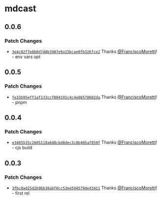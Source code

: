 # mdcast

## 0.0.6

### Patch Changes

- [`3e4c82f7e8b8d748b3987e9a15bcae0fb326fce2`](https://github.com/FranciscoMoretti/mdcast/commit/3e4c82f7e8b8d748b3987e9a15bcae0fb326fce2) Thanks [@FranciscoMoretti](https://github.com/FranciscoMoretti)! - env vars opt

## 0.0.5

### Patch Changes

- [`fe33b95eff1af133ccf804191c4c4e86570602da`](https://github.com/FranciscoMoretti/mdcast/commit/fe33b95eff1af133ccf804191c4c4e86570602da) Thanks [@FranciscoMoretti](https://github.com/FranciscoMoretti)! - pnpm

## 0.0.4

### Patch Changes

- [`e3405535c2605118a848cbd8dec3c8b405a7059f`](https://github.com/FranciscoMoretti/mdcast/commit/e3405535c2605118a848cbd8dec3c8b405a7059f) Thanks [@FranciscoMoretti](https://github.com/FranciscoMoretti)! - cjs build

## 0.0.3

### Patch Changes

- [`3fbc0ad25d2b96b38abf8cc53ee594579ded3411`](https://github.com/FranciscoMoretti/mdcast/commit/3fbc0ad25d2b96b38abf8cc53ee594579ded3411) Thanks [@FranciscoMoretti](https://github.com/FranciscoMoretti)! - first rel
